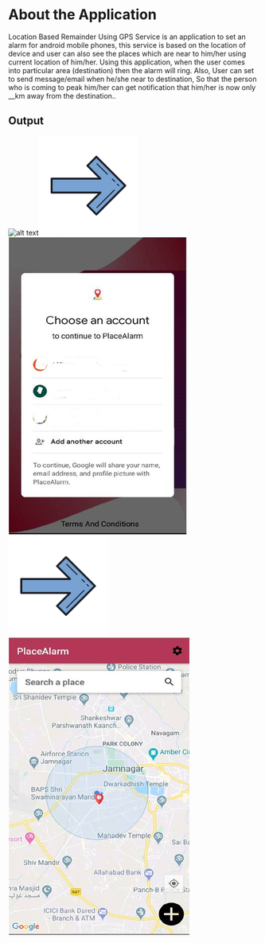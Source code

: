 About the Application
============

Location Based Remainder Using GPS Service is an application to set an alarm for android mobile phones, this service is based on the location of device and user can also see the places which are near to him/her using current location of him/her. Using this application, when the user comes into particular area (destination) then the alarm will ring. Also, User can set to send message/email when he/she near to destination, So that the person who is coming to peak him/her can get notification that him/her is now only __km away from the destination.. 

Output
------------------------------
![alt text](https://github.com/YagnikBavishi/PlaceAlarm/blob/master/images/p1.jpg=100x20)![alt text](https://github.com/YagnikBavishi/PlaceAlarm/blob/master/images/arrow.png)![alt text](https://github.com/YagnikBavishi/PlaceAlarm/blob/master/images/p2_LI.jpg)![alt text](https://github.com/YagnikBavishi/PlaceAlarm/blob/master/images/arrow.png)![alt text](https://github.com/YagnikBavishi/PlaceAlarm/blob/master/images/p3.jpg)

        



        
